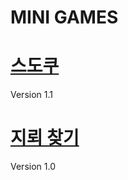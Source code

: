 MINI GAMES
===

# [스도쿠](https://mini-games.my-autowired.com/sudoku)
Version 1.1

# [지뢰 찾기](https://mini-games.my-autowired.com/minesweeper)
Version 1.0
